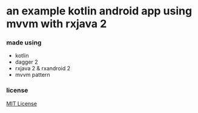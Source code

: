 # an example kotlin android app using mvvm with rxjava 2

### made using
- kotlin
- dagger 2
- rxjava 2 & rxandroid 2
- mvvm pattern

### license
[MIT License](LICENSE)
